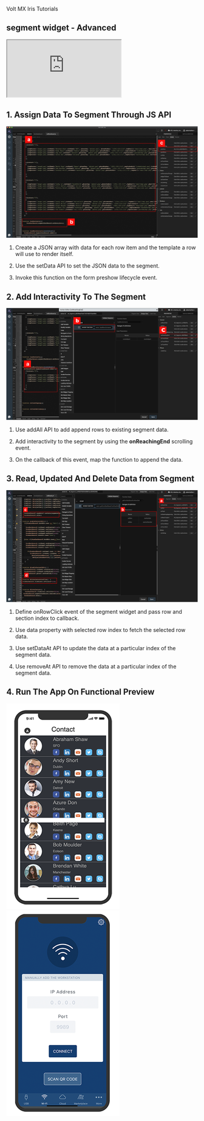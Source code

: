                              

Volt MX  Iris Tutorials

segment widget - Advanced
-------------------------

  
  <div class="youtube-wrapper"><iframe src="https://www.youtube.com/embed/b1Pe5lK5Vmc" allowfullscreen=""></iframe></div>

1\. Assign Data To Segment Through JS API
-----------------------------------------

![](../Resources/Images/SegmentDev1.png)

1.  Create a JSON array with data for each row item and the template a row will use to render itself.
    
2.  Use the setData API to set the JSON data to the segment.
    
3.  Invoke this function on the form preshow lifecycle event.
    

  

2\. Add Interactivity To The Segment
------------------------------------

![](../Resources/Images/SegmentDev2.png)

1.  Use addAll API to add append rows to existing segment data.
    
2.  Add interactivity to the segment by using the **onReachingEnd** scrolling event.
    
3.  On the callback of this event, map the function to append the data.
    

3\. Read, Updated And Delete Data from Segment
----------------------------------------------

![](../Resources/Images/SegmentDev3.png)

1.  Define onRowClick event of the segment widget and pass row and section index to callback.
    
2.  Use data property with selected row index to fetch the selected row data.
    
3.  Use setDataAt API to update the data at a particular index of the segment data.
    
4.  Use removeAt API to remove the data at a particular index of the segment data.
    

4\. Run The App On Functional Preview
-------------------------------------

![](../Resources/Images/SegmentApp1_178x326.png) ![](../Resources/Images/SegmentApp2.png)

